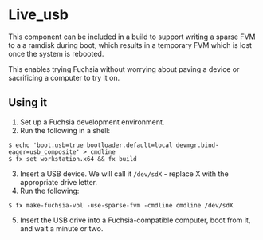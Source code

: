 # Live_usb

This component can be included in a build to support writing a sparse FVM to a
a ramdisk during boot, which results in a temporary FVM which is lost once the
system is rebooted.

This enables trying Fuchsia without worrying about paving a device or
sacrificing a computer to try it on.

## Using it

1. Set up a Fuchsia development environment.
2. Run the following in a shell:

  ```
  $ echo 'boot.usb=true bootloader.default=local devmgr.bind-eager=usb_composite' > cmdline
  $ fx set workstation.x64 && fx build
  ```

3. Insert a USB device. We will call it `/dev/sdX` - replace X with the
   appropriate drive letter.
4. Run the following:
  ```
  $ fx make-fuchsia-vol -use-sparse-fvm -cmdline cmdline /dev/sdX
  ```
5. Insert the USB drive into a Fuchsia-compatible computer, boot from it, and wait a minute or two.
